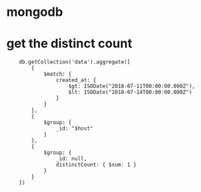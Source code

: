 # mongodb

# get the distinct count

        db.getCollection('data').aggregate([
            {
                $match: {
                    created_at: {
                        $gt: ISODate("2018-07-11T00:00:00.000Z"),
                        $lt: ISODate("2018-07-14T00:00:00.000Z")
                    }
                }
            },
            {
                $group: {
                    _id: "$host"
                }
            },
            {
                $group: {
                    _id: null,
                    distinctCount: { $sum: 1 }
                }
            }
        ])



